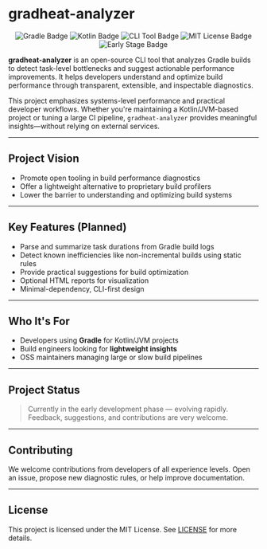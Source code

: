 # gradheat-analyzer
<p align="center">
  <img src="https://img.shields.io/badge/gradle-0.0-blue?logo=gradle" alt="Gradle Badge"/> <img src="https://img.shields.io/badge/kotlin-1.9.0-purple?logo=kotlin" alt="Kotlin Badge"/> <img src="https://img.shields.io/badge/cli-Tool-lightgrey" alt="CLI Tool Badge"/> <img src="https://img.shields.io/badge/license-MIT-green" alt="MIT License Badge"/> <img src="https://img.shields.io/badge/status-early--stage-orange" alt="Early Stage Badge"/>
</p>


**gradheat-analyzer** is an open-source CLI tool that analyzes Gradle builds to detect task-level bottlenecks and suggest actionable performance improvements.
It helps developers understand and optimize build performance through transparent, extensible, and inspectable diagnostics.

This project emphasizes systems-level performance and practical developer workflows.
Whether you're maintaining a Kotlin/JVM-based project or tuning a large CI pipeline, `gradheat-analyzer` provides meaningful insights—without relying on external services.

---

## Project Vision

* Promote open tooling in build performance diagnostics
* Offer a lightweight alternative to proprietary build profilers
* Lower the barrier to understanding and optimizing build systems

---

##  Key Features (Planned)

* Parse and summarize task durations from Gradle build logs
* Detect known inefficiencies like non-incremental builds using static rules
* Provide practical suggestions for build optimization
* Optional HTML reports for visualization
* Minimal-dependency, CLI-first design

---

## Who It's For

* Developers using **Gradle** for Kotlin/JVM projects
* Build engineers looking for **lightweight insights**
* OSS maintainers managing large or slow build pipelines

---

## Project Status

> Currently in the early development phase — evolving rapidly.
> Feedback, suggestions, and contributions are very welcome.

---

## Contributing

We welcome contributions from developers of all experience levels.
Open an issue, propose new diagnostic rules, or help improve documentation.

---

## License

This project is licensed under the MIT License. See [LICENSE](./LICENSE) for more details.

